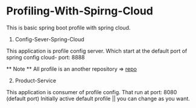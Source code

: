 # Profiling-With-Spirng-Cloud
This is basic spring boot profile with spring cloud.

1. Config-Sever-Spring-Cloud

This application is profile config server. Which start at the default port of spring config cloud- port: 8888

** Note **
All profile is an another repository => [repo](https://github.com/3-Shamim/config-property-file-for-profiling-spring-cloud)

2. Product-Service

This application is consumer of profile config. That run at port: 8080 (default port)
Initially active default profile || you can change as you want.

